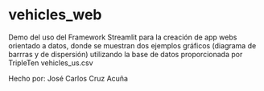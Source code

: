 # vehicles_web

Demo del uso del Framework Streamlit para la creación de app webs orientado a datos, donde se muestran dos ejemplos gráficos (diagrama de barrras y de dispersión) utilizando la base de datos proporcionada por TripleTen vehicles_us.csv

Hecho por: José Carlos Cruz Acuña